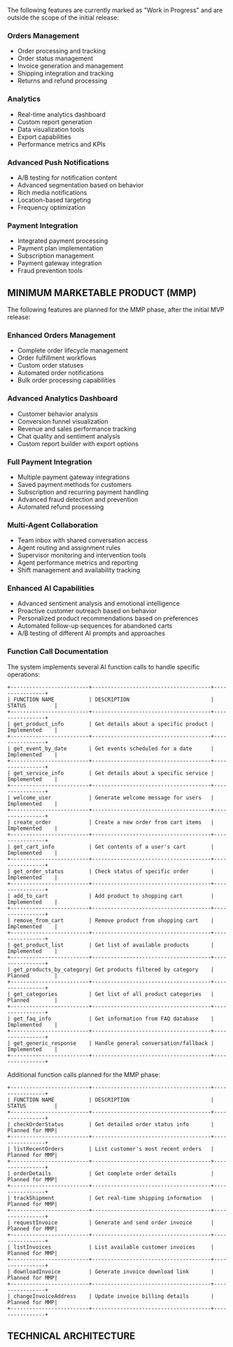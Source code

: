
The following features are currently marked as "Work in Progress" and are outside the scope of the initial release:

### Orders Management
- Order processing and tracking
- Order status management
- Invoice generation and management
- Shipping integration and tracking
- Returns and refund processing

### Analytics
- Real-time analytics dashboard
- Custom report generation
- Data visualization tools
- Export capabilities
- Performance metrics and KPIs

### Advanced Push Notifications
- A/B testing for notification content
- Advanced segmentation based on behavior
- Rich media notifications
- Location-based targeting
- Frequency optimization

### Payment Integration
- Integrated payment processing
- Payment plan implementation
- Subscription management
- Payment gateway integration
- Fraud prevention tools

## MINIMUM MARKETABLE PRODUCT (MMP)

The following features are planned for the MMP phase, after the initial MVP release:

### Enhanced Orders Management
- Complete order lifecycle management
- Order fulfillment workflows
- Custom order statuses
- Automated order notifications
- Bulk order processing capabilities

### Advanced Analytics Dashboard
- Customer behavior analysis
- Conversion funnel visualization
- Revenue and sales performance tracking
- Chat quality and sentiment analysis
- Custom report builder with export options

### Full Payment Integration
- Multiple payment gateway integrations
- Saved payment methods for customers
- Subscription and recurring payment handling
- Advanced fraud detection and prevention
- Automated refund processing

### Multi-Agent Collaboration
- Team inbox with shared conversation access
- Agent routing and assignment rules
- Supervisor monitoring and intervention tools
- Agent performance metrics and reporting
- Shift management and availability tracking

### Enhanced AI Capabilities
- Advanced sentiment analysis and emotional intelligence
- Proactive customer outreach based on behavior
- Personalized product recommendations based on preferences
- Automated follow-up sequences for abandoned carts
- A/B testing of different AI prompts and approaches

### Function Call Documentation

The system implements several AI function calls to handle specific operations:

```
+-------------------------+--------------------------------------+----------------+
| FUNCTION NAME           | DESCRIPTION                          | STATUS         |
+-------------------------+--------------------------------------+----------------+
| get_product_info        | Get details about a specific product | Implemented    |
+-------------------------+--------------------------------------+----------------+
| get_event_by_date       | Get events scheduled for a date      | Implemented    |
+-------------------------+--------------------------------------+----------------+
| get_service_info        | Get details about a specific service | Implemented    |
+-------------------------+--------------------------------------+----------------+
| welcome_user            | Generate welcome message for users   | Implemented    |
+-------------------------+--------------------------------------+----------------+
| create_order            | Create a new order from cart items   | Implemented    |
+-------------------------+--------------------------------------+----------------+
| get_cart_info           | Get contents of a user's cart        | Implemented    |
+-------------------------+--------------------------------------+----------------+
| get_order_status        | Check status of specific order       | Implemented    |
+-------------------------+--------------------------------------+----------------+
| add_to_cart             | Add product to shopping cart         | Implemented    |
+-------------------------+--------------------------------------+----------------+
| remove_from_cart        | Remove product from shopping cart    | Implemented    |
+-------------------------+--------------------------------------+----------------+
| get_product_list        | Get list of available products       | Implemented    |
+-------------------------+--------------------------------------+----------------+
| get_products_by_category| Get products filtered by category    | Planned        |
+-------------------------+--------------------------------------+----------------+
| get_categories          | Get list of all product categories   | Planned        |
+-------------------------+--------------------------------------+----------------+
| get_faq_info            | Get information from FAQ database    | Implemented    |
+-------------------------+--------------------------------------+----------------+
| get_generic_response    | Handle general conversation/fallback | Implemented    |
+-------------------------+--------------------------------------+----------------+
```

Additional function calls planned for the MMP phase:

```
+-------------------------+--------------------------------------+----------------+
| FUNCTION NAME           | DESCRIPTION                          | STATUS         |
+-------------------------+--------------------------------------+----------------+
| checkOrderStatus        | Get detailed order status info       | Planned for MMP|
+-------------------------+--------------------------------------+----------------+
| listRecentOrders        | List customer's most recent orders   | Planned for MMP|
+-------------------------+--------------------------------------+----------------+
| orderDetails            | Get complete order details           | Planned for MMP|
+-------------------------+--------------------------------------+----------------+
| trackShipment           | Get real-time shipping information   | Planned for MMP|
+-------------------------+--------------------------------------+----------------+
| requestInvoice          | Generate and send order invoice      | Planned for MMP|
+-------------------------+--------------------------------------+----------------+
| listInvoices            | List available customer invoices     | Planned for MMP|
+-------------------------+--------------------------------------+----------------+
| downloadInvoice         | Generate invoice download link       | Planned for MMP|
+-------------------------+--------------------------------------+----------------+
| changeInvoiceAddress    | Update invoice billing details       | Planned for MMP|
+-------------------------+--------------------------------------+----------------+
```

## TECHNICAL ARCHITECTURE
